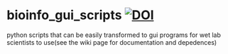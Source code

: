 # bioinfo_gui_scripts [![DOI](https://zenodo.org/badge/DOI/10.5281/zenodo.4382009.svg)](https://doi.org/10.5281/zenodo.4382009)
python scripts that can be easily transformed to gui programs for wet lab scientists to use(see the wiki page for documentation and depedences)
